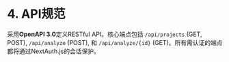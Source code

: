 # 4. API规范
采用**OpenAPI 3.0**定义RESTful API。核心端点包括 `/api/projects` (GET, POST), `/api/analyze` (POST), 和 `/api/analyze/{id}` (GET)。所有需认证的端点都将通过NextAuth.js的会话保护。
